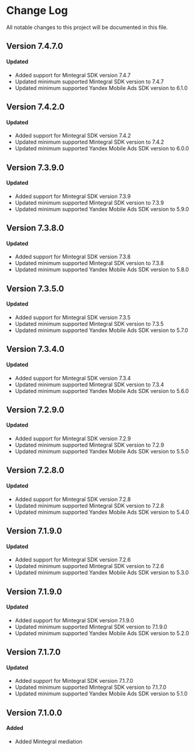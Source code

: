 # Change Log
All notable changes to this project will be documented in this file.

## Version 7.4.7.0

#### Updated
* Added support for Mintegral SDK version 7.4.7
* Updated minimum supported Mintegral SDK version to 7.4.7
* Updated minimum supported Yandex Mobile Ads SDK version to 6.1.0

## Version 7.4.2.0

#### Updated
* Added support for Mintegral SDK version 7.4.2
* Updated minimum supported Mintegral SDK version to 7.4.2
* Updated minimum supported Yandex Mobile Ads SDK version to 6.0.0

## Version 7.3.9.0

#### Updated
* Added support for Mintegral SDK version 7.3.9
* Updated minimum supported Mintegral SDK version to 7.3.9
* Updated minimum supported Yandex Mobile Ads SDK version to 5.9.0

## Version 7.3.8.0

#### Updated
* Added support for Mintegral SDK version 7.3.8
* Updated minimum supported Mintegral SDK version to 7.3.8
* Updated minimum supported Yandex Mobile Ads SDK version to 5.8.0

## Version 7.3.5.0

#### Updated
* Added support for Mintegral SDK version 7.3.5
* Updated minimum supported Mintegral SDK version to 7.3.5
* Updated minimum supported Yandex Mobile Ads SDK version to 5.7.0

## Version 7.3.4.0

#### Updated
* Added support for Mintegral SDK version 7.3.4
* Updated minimum supported Mintegral SDK version to 7.3.4
* Updated minimum supported Yandex Mobile Ads SDK version to 5.6.0

## Version 7.2.9.0

#### Updated
* Added support for Mintegral SDK version 7.2.9
* Updated minimum supported Mintegral SDK version to 7.2.9
* Updated minimum supported Yandex Mobile Ads SDK version to 5.5.0

## Version 7.2.8.0

#### Updated
* Added support for Mintegral SDK version 7.2.8
* Updated minimum supported Mintegral SDK version to 7.2.8
* Updated minimum supported Yandex Mobile Ads SDK version to 5.4.0

## Version 7.1.9.0

#### Updated
* Added support for Mintegral SDK version 7.2.6
* Updated minimum supported Mintegral SDK version to 7.2.6
* Updated minimum supported Yandex Mobile Ads SDK version to 5.3.0

## Version 7.1.9.0

#### Updated
* Added support for Mintegral SDK version 7.1.9.0
* Updated minimum supported Mintegral SDK version to 7.1.9.0
* Updated minimum supported Yandex Mobile Ads SDK version to 5.2.0

## Version 7.1.7.0

#### Updated
* Added support for Mintegral SDK version 7.1.7.0
* Updated minimum supported Mintegral SDK version to 7.1.7.0
* Updated minimum supported Yandex Mobile Ads SDK version to 5.1.0

## Version 7.1.0.0

#### Added
* Added Mintegral mediation
